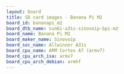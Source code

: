 ```yaml
---
layout: board
title: SD card images - Banana Pi M2
board_id: bananapi_m2
board_dtb_name: sun6i-a31s-sinovoip-bpi-m2
board_name: Banana Pi M2
board_maker_name: Sinovoip
board_soc_name: Allwinner A31s
board_cpu_name: ARM Cortex A7 (armv7)
board_cpu_arch_isa: armv7
board_cpu_arch_debian: armhf
---
```

